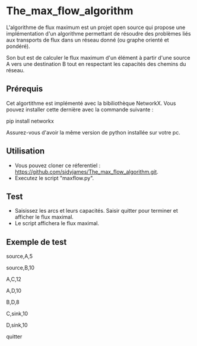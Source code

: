# The_max_flow_algorithm
L'algorithme de flux maximum est un projet open source qui propose une implémentation d'un algorithme permettant de résoudre des problèmes liés aux transports de flux dans un réseau donné (ou graphe orienté et pondéré). 

Son but est de calculer le flux maximum d'un élément à partir d'une source A vers une destination B tout en respectant les capacités des chemins du réseau.

## Prérequis
Cet algortithme est implémenté avec la bibiliothèque NetworkX. Vous pouvez installer cette dernière avec la commande suivante : 

pip install networkx

Assurez-vous d'avoir la même version de python installée sur votre pc.

## Utilisation
- Vous pouvez cloner ce réferentiel : https://github.com/sidyjames/The_max_flow_algorithm.git.
- Executez le script "maxflow.py".

## Test
- Saisissez les arcs et leurs capacités. Saisir quitter pour terminer et afficher le flux maximal.
- Le script affichera le flux maximal.

## Exemple de test
source,A,5

source,B,10

A,C,12

A,D,10

B,D,8

C,sink,10

D,sink,10

quitter

